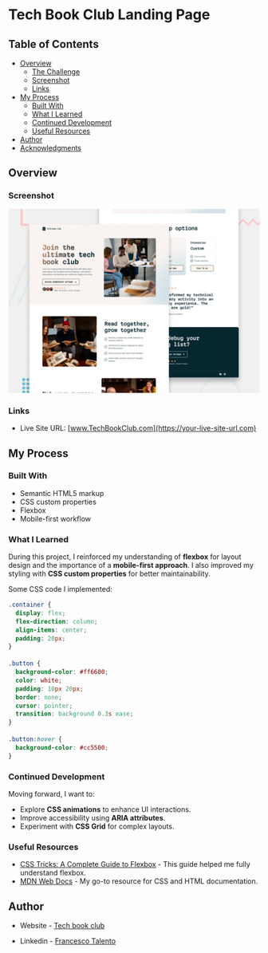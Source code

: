 # Tech Book Club Landing Page

## Table of Contents
- [Overview](#overview)
  - [The Challenge](#the-challenge)
  - [Screenshot](#screenshot)
  - [Links](#links)
- [My Process](#my-process)
  - [Built With](#built-with)
  - [What I Learned](#what-i-learned)
  - [Continued Development](#continued-development)
  - [Useful Resources](#useful-resources)
- [Author](#author)
- [Acknowledgments](#acknowledgments)

## Overview

### Screenshot

![Project Screenshot](./preview.jpg)

### Links
- Live Site URL: [www.TechBookClub.com](https://your-live-site-url.com)

## My Process

### Built With
- Semantic HTML5 markup
- CSS custom properties
- Flexbox
- Mobile-first workflow

### What I Learned

During this project, I reinforced my understanding of **flexbox** for layout design and the importance of a **mobile-first approach**. I also improved my styling with **CSS custom properties** for better maintainability.

Some CSS code I implemented:
```css
.container {
  display: flex;
  flex-direction: column;
  align-items: center;
  padding: 20px;
}

.button {
  background-color: #ff6600;
  color: white;
  padding: 10px 20px;
  border: none;
  cursor: pointer;
  transition: background 0.3s ease;
}

.button:hover {
  background-color: #cc5500;
}
```

### Continued Development

Moving forward, I want to:
- Explore **CSS animations** to enhance UI interactions.
- Improve accessibility using **ARIA attributes**.
- Experiment with **CSS Grid** for complex layouts.

### Useful Resources

- [CSS Tricks: A Complete Guide to Flexbox](https://css-tricks.com/snippets/css/a-guide-to-flexbox/) - This guide helped me fully understand flexbox.
- [MDN Web Docs](https://developer.mozilla.org/en-US/) - My go-to resource for CSS and HTML documentation.

## Author

- Website - [Tech book club](https://www.website.com)

- Linkedin - [Francesco Talento](https://www.linkedin.com/in/francesco-talento-a56b5b28b?utm_source=share&utm_campaign=share_via&utm_content=profile&utm_medium=ios_app)


